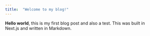 ```yaml
---
title:  "Welcome to my blog!"
---
```


**Hello world**, this is my first blog post and also a test. This was built in Next.js and written in Markdown. 